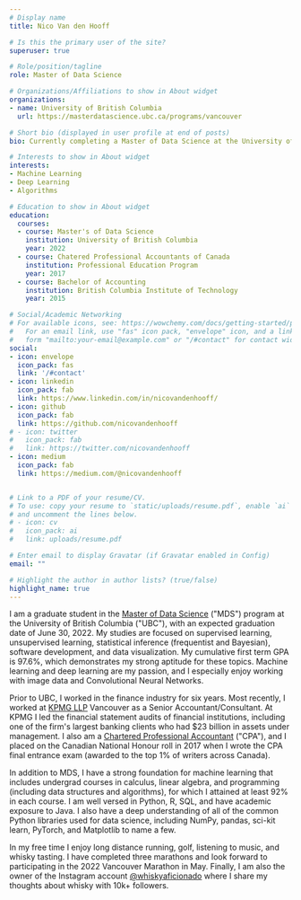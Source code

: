 ```yaml
---
# Display name
title: Nico Van den Hooff

# Is this the primary user of the site?
superuser: true

# Role/position/tagline
role: Master of Data Science

# Organizations/Affiliations to show in About widget
organizations:
- name: University of British Columbia
  url: https://masterdatascience.ubc.ca/programs/vancouver

# Short bio (displayed in user profile at end of posts)
bio: Currently completing a Master of Data Science at the University of British Columbia

# Interests to show in About widget
interests:
- Machine Learning
- Deep Learning
- Algorithms

# Education to show in About widget
education:
  courses:
  - course: Master's of Data Science
    institution: University of British Columbia
    year: 2022
  - course: Chatered Professional Accountants of Canada
    institution: Professional Education Program
    year: 2017
  - course: Bachelor of Accounting
    institution: British Columbia Institute of Technology
    year: 2015

# Social/Academic Networking
# For available icons, see: https://wowchemy.com/docs/getting-started/page-builder/#icons
#   For an email link, use "fas" icon pack, "envelope" icon, and a link in the
#   form "mailto:your-email@example.com" or "/#contact" for contact widget.
social:
- icon: envelope
  icon_pack: fas
  link: '/#contact'
- icon: linkedin
  icon_pack: fab
  link: https://www.linkedin.com/in/nicovandenhooff/
- icon: github
  icon_pack: fab
  link: https://github.com/nicovandenhooff
# - icon: twitter
#   icon_pack: fab
#   link: https://twitter.com/nicovandenhooff
- icon: medium
  icon_pack: fab
  link: https://medium.com/@nicovandenhooff


# Link to a PDF of your resume/CV.
# To use: copy your resume to `static/uploads/resume.pdf`, enable `ai` icons in `params.toml`, 
# and uncomment the lines below.
# - icon: cv
#   icon_pack: ai
#   link: uploads/resume.pdf

# Enter email to display Gravatar (if Gravatar enabled in Config)
email: ""

# Highlight the author in author lists? (true/false)
highlight_name: true
---
```


I am a graduate student in the [Master of Data Science](https://masterdatascience.ubc.ca/) ("MDS") program at the University of British Columbia ("UBC"), with an expected graduation date of June 30, 2022.  My studies are focused on supervised learning, unsupervised learning, statistical inference (frequentist and Bayesian), software development, and data visualization.  My cumulative first term GPA is 97.6\%, which demonstrates my strong aptitude for these topics.  Machine learning and deep learning are my passion, and I especially enjoy working with image data and Convolutional Neural Networks.

Prior to UBC, I worked in the finance industry for six years.  Most recently, I worked at [KPMG LLP](https://home.kpmg/ca/en/home.html) Vancouver as a Senior Accountant/Consultant.  At KPMG I led the financial statement audits of financial institutions, including one of the firm's largest banking clients who had $23 billion in assets under management. I also am a [Chartered Professional Accountant](https://www.cpacanada.ca/) ("CPA"), and I placed on the Canadian National Honour roll in 2017 when I wrote the CPA final entrance exam (awarded to the top 1% of writers across Canada).

In addition to MDS, I have a strong foundation for machine learning that includes undergrad courses in calculus, linear algebra, and programming (including data structures and algorithms), for which I attained at least 92% in each course.  I am well versed in Python, R, SQL, and have academic exposure to Java.  I also have a deep understanding of all of the common Python libraries used for data science, including NumPy, pandas, sci-kit learn, PyTorch, and Matplotlib to name a few.

In my free time I enjoy long distance running, golf, listening to music, and whisky tasting.  I have completed three marathons and look forward to participating in the 2022 Vancouver Marathon in May.  Finally, I am also the owner of the Instagram account [@whiskyaficionado](https://www.instagram.com/whiskyaficionado/?hl=en) where I share my thoughts about whisky with 10k+ followers.
